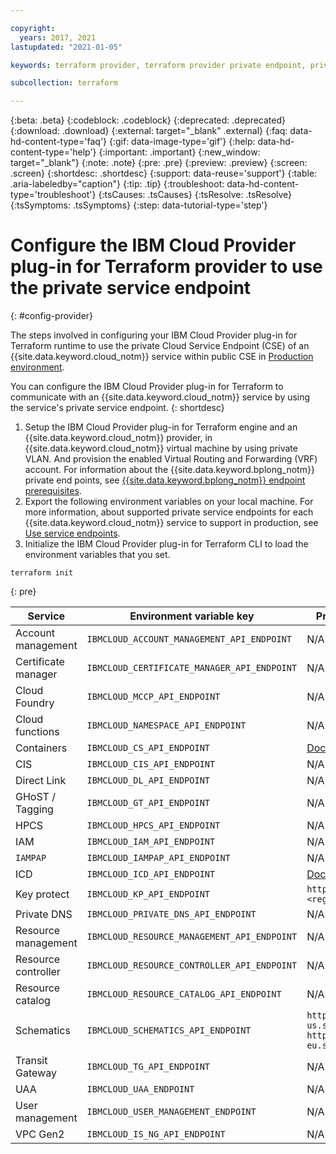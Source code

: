```yaml
---

copyright:
  years: 2017, 2021
lastupdated: "2021-01-05"

keywords: terraform provider, terraform provider private endpoint, private endpoint

subcollection: terraform

---
```


{:beta: .beta}
{:codeblock: .codeblock}
{:deprecated: .deprecated}
{:download: .download}
{:external: target="_blank" .external}
{:faq: data-hd-content-type='faq'}
{:gif: data-image-type='gif'}
{:help: data-hd-content-type='help'}
{:important: .important}
{:new_window: target="_blank"}
{:note: .note}
{:pre: .pre}
{:preview: .preview}
{:screen: .screen}
{:shortdesc: .shortdesc}
{:support: data-reuse='support'}
{:table: .aria-labeledby="caption"}
{:tip: .tip}
{:troubleshoot: data-hd-content-type='troubleshoot'}
{:tsCauses: .tsCauses}
{:tsResolve: .tsResolve}
{:tsSymptoms: .tsSymptoms}
{:step: data-tutorial-type='step'}


# Configure the IBM Cloud Provider plug-in for Terraform provider to use the private service endpoint
{: #config-provider}

The steps involved in configuring your IBM Cloud Provider plug-in for Terraform runtime to use the private Cloud Service Endpoint (CSE) of an {{site.data.keyword.cloud_notm}} service within  public CSE in [Production environment](https://cloud.ibm.com).

You can configure the IBM Cloud Provider plug-in for Terraform to communicate with an {{site.data.keyword.cloud_notm}} service by using the service's private service endpoint.
{: shortdesc}

1. Setup the IBM Cloud Provider plug-in for Terraform engine and an {{site.data.keyword.cloud_notm}} provider, in {{site.data.keyword.cloud_notm}} virtual machine by using private VLAN. And provision the enabled Virtual Routing and Forwarding (VRF) account. For information about the {{site.data.keyword.bplong_notm}} private end points, see [{{site.data.keyword.bplong_notm}} endpoint prerequisites](/docs/schematics?topic=schematics-private-endpoints#private-network-prereqs).
2. Export the following environment variables on your local machine. For more information, about supported private service endpoints for each {{site.data.keyword.cloud_notm}} service to support in production, see [Use service endpoints](/docs/account?topic=account-vrf-service-endpoint).
3. Initialize the IBM Cloud Provider plug-in for Terraform CLI to load the environment variables that you set.

```
terraform init
```
{: pre}

|Service|Environment variable key|Private service endpoint|
|-------------|--------|----------------|
|Account management|`IBMCLOUD_ACCOUNT_MANAGEMENT_API_ENDPOINT`|N/A|
|Certificate manager|`IBMCLOUD_CERTIFICATE_MANAGER_API_ENDPOINT`|N/A|
|Cloud Foundry|`IBMCLOUD_MCCP_API_ENDPOINT`|N/A|
|Cloud functions|`IBMCLOUD_NAMESPACE_API_ENDPOINT`|N/A|
|Containers|`IBMCLOUD_CS_API_ENDPOINT`|[Docs](/docs/containers?topic=containers-plan_clusters#workeruser-master)|
|CIS|`IBMCLOUD_CIS_API_ENDPOINT`|N/A|
|Direct Link|`IBMCLOUD_DL_API_ENDPOINT`|N/A|
|GHoST / Tagging|`IBMCLOUD_GT_API_ENDPOINT`|N/A|
|HPCS|`IBMCLOUD_HPCS_API_ENDPOINT`|N/A|
|IAM|`IBMCLOUD_IAM_API_ENDPOINT`|N/A|
|`IAMPAP`|`IBMCLOUD_IAMPAP_API_ENDPOINT`|N/A|
|ICD|`IBMCLOUD_ICD_API_ENDPOINT`|[Docs](/docs/account?topic=account-vrf-service-endpoint)|
|Key protect|`IBMCLOUD_KP_API_ENDPOINT`|`https://private.<region>.kms.cloud.ibm.com`|
|Private DNS|`IBMCLOUD_PRIVATE_DNS_API_ENDPOINT`| N/A|
|Resource management|`IBMCLOUD_RESOURCE_MANAGEMENT_API_ENDPOINT`|N/A|
|Resource controller|`IBMCLOUD_RESOURCE_CONTROLLER_API_ENDPOINT`|N/A|
|Resource catalog|`IBMCLOUD_RESOURCE_CATALOG_API_ENDPOINT`|N/A|
|Schematics|`IBMCLOUD_SCHEMATICS_API_ENDPOINT`|`https://private-us.schematics.cloud.ibm.com` <br> `https://private-eu.schematics.cloud.ibm.com`|
|Transit Gateway|`IBMCLOUD_TG_API_ENDPOINT`| N/A|
|UAA|`IBMCLOUD_UAA_ENDPOINT`|N/A|
|User management|`IBMCLOUD_USER_MANAGEMENT_ENDPOINT`|N/A|
|VPC Gen2|`IBMCLOUD_IS_NG_API_ENDPOINT`|N/A|

